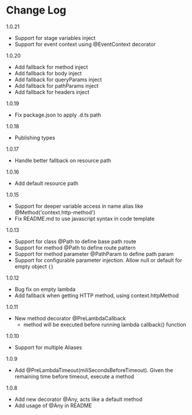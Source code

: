 # Change Log
1.0.21
* Support for stage variables inject
* Support for event context using @EventContext decorator

1.0.20
* Add fallback for method inject
* Add fallback for body inject
* Add fallback for queryParams inject
* Add fallback for pathParams inject
* Add fallback for headers inject

1.0.19
* Fix package.json to apply .d.ts path

1.0.18
* Publishing types

1.0.17
* Handle better fallback on resource path

1.0.16
* Add default resource path

1.0.15
* Support for deeper variable access in name alias like @Method('context.http-method')
* Fix README.md to use javascript syntax in code template

1.0.13
* Support for class @Path to define base path route
* Support for method @Path to define route pattern 
* Support for method parameter @PathParam to define path param
* Support for configurable parameter injection.  Allow null or default for empty object `{}`

1.0.12
* Bug fix on empty lambda
* Add fallback when getting HTTP method, using context.httpMethod

1.0.11
* New method decorator @PreLambdaCallback
    - method will be executed before running lambda callback() function

1.0.10
* Support for multiple Aliases

1.0.9
* Add @PreLambdaTimeout(miliSecondsBeforeTimeout). Given the remaining time before timeout, execute a method

1.0.8
* Add new decorator @Any, acts like a default method
* Add usage of @Any in README

